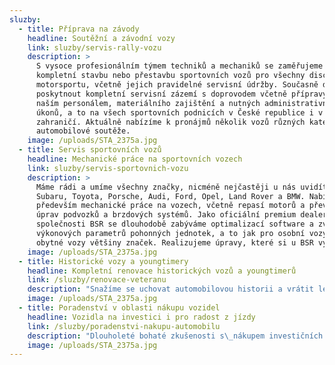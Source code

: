 ```yaml
---
sluzby:
  - title: Příprava na závody
    headline: Soutěžní a závodní vozy
    link: sluzby/servis-rally-vozu
    description: >
      S vysoce profesionálním týmem techniků a mechaniků se zaměřujeme na
      kompletní stavbu nebo přestavbu sportovních vozů pro všechny disciplíny
      motorsportu, včetně jejich pravidelné servisní údržby. Současně dokážeme
      poskytnout kompletní servisní zázemí s doprovodem včetně přípravy vozů
      naším personálem, materiálního zajištění a nutných administrativních
      úkonů, a to na všech sportovních podnicích v České republice i v
      zahraničí. Aktuálně nabízíme k pronájmů několik vozů různých kategorií pro
      automobilové soutěže.
    image: /uploads/STA_2375a.jpg
  - title: Servis sportovních vozů
    headline: Mechanické práce na sportovních vozech
    link: sluzby/servis-sportovnich-vozu
    description: >
      Máme rádi a umíme všechny značky, nicméně nejčastěji u nás uvidíte vozy
      Subaru, Toyota, Porsche, Audi, Ford, Opel, Land Rover a BMW. Nabízíme
      především mechanické práce na vozech, včetně repasí motorů a převodovek,
      úprav podvozků a brzdových systémů. Jako oficiální premium dealer
      společnosti BSR se dlouhodobě zabýváme optimalizací software a zvyšováním
      výkonových parametrů pohonných jednotek, a to jak pro osobní vozy, tak i
      obytné vozy většiny značek. Realizujeme úpravy, které si u BSR vyberete.
    image: /uploads/STA_2375a.jpg
  - title: Historické vozy a youngtimery
    headline: Kompletní renovace historických vozů a youngtimerů
    link: /sluzby/renovace-veteranu
    description: "Snažíme se uchovat automobilovou historii a vrátit lesk unikátním vozům, které potěšily minulé generace jejich majitelů. Neděláme rozdíl mezi limuzínou, kabrioletem či sportovním vozem. Cenné vozy našich klientů kompletně rozebereme dle potřeby a přání klienta a jednotlivé části poté prochází pod našima rukama kompletní renovací a repasí s\_cílem zachovat prvky jejich původní originality. V\_této oblasti spolupracujeme s\_prověřenými externími dodavateli z\_odpovídajících oborů, jako je čalounictví, elektroinstalace a další. Jinými slovy vracíme vašim veteránům život!\n"
    image: /uploads/STA_2375a.jpg
  - title: Poradenství v oblasti nákupu vozidel
    headline: Vozidla na investici i pro radost z jízdy
    link: /sluzby/poradenstvi-nakupu-automobilu
    description: "Dlouholeté bohaté zkušenosti s\_nákupem investičních a sportovních vozů nám umožňují sdílet naše know-how s vážnými\_zájemci, pro které je vložení finančních prostředků do nákupu automobilů cestou k\_budoucímu ekonomickému profitu. I v této oblasti poskytujeme komplexní služby, tedy od poradenství, přes vyhledání vhodného vozu ve spolupráci s\_lokálními partnery z mnoha evropských zemí až k\_jeho dovezení k\_budoucímu majiteli, to vše s\_vyřízením povinných administrativních formalit. Prověření původu i detailního stavu vozidla spolu s\_odborným odhadem ceny případné renovace je pro nás samozřejmostí!\n"
    image: /uploads/STA_2375a.jpg
---
```


